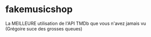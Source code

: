 # fakemusicshop
La MEILLEURE utilisation de l'API TMDb que vous n'avez jamais vu (Grégoire suce des grosses queues)
